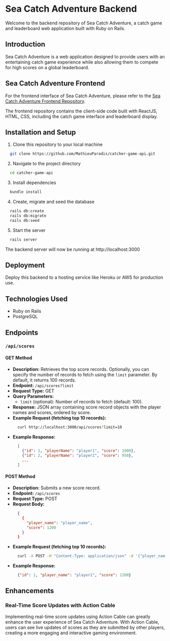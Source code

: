 # Sea Catch Adventure Backend
Welcome to the backend repository of Sea Catch Adventure, a catch game and leaderboard web application built with Ruby on Rails.


## Introduction
Sea Catch Adventure is a web application designed to provide users with an entertaining catch game experience while also allowing them to compete for high scores on a global leaderboard.

## Sea Catch Adventure Frontend

For the frontend interface of Sea Catch Adventure, please refer to the [Sea Catch Adventure Frontend Repository](https://github.com/MathieuParadis/catcher-game).

The frontend repository contains the client-side code built with ReactJS, HTML, CSS, including the catch game interface and leaderboard display.


## Installation and Setup
1. Clone this repository to your local machine
```bash
  git clone https://github.com/MathieuParadis/catcher-game-api.git
```

2. Navigate to the project directory
```bash
  cd catcher-game-api
```

3. Install dependencies
```bash
  bundle install
```

4. Create, migrate and seed the database
```bash
  rails db:create
  rails db:migrate
  rails db:seed
```

5. Start the server
```bash
  rails server
```

The backend server will now be running at http://localhost:3000


## Deployment
Deploy this backend to a hosting service like Heroku or AWS for production use.


## Technologies Used
* Ruby on Rails
* PostgreSQL


## Endpoints
### `/api/scores`
#### GET Method
- **Description:** Retrieves the top score records. Optionally, you can specify the number of records to fetch using the `limit` parameter. By default, it returns 100 records.
- **Endpoint:** `/api/scores?limit`
- **Request Type:** GET
- **Query Parameters:**
  - `limit` (optional): Number of records to fetch (default: 100).
- **Response:** JSON array containing score record objects with the player names and scores, ordered by score.
- **Example Request (fetching top 10 records):**
  ```bash
    curl http://localhost:3000/api/scores?limit=10
  ```
- **Example Response:**
  ```json
    [
      {"id": 1, "playerName": "player1", "score": 1000},
      {"id": 2, "playerName": "player2", "score": 950},
      ...
    ]
  ```

#### POST Method
- **Description:** Submits a new score record.
- **Endpoint:** `/api/scores`
- **Request Type:** POST
- **Request Body:**
  ```json
    {
      {
        "player_name": "player_name",
        "score": 1200
      }
    }
  ```
- **Example Request (fetching top 10 records):**
  ```bash
    curl -X POST -H "Content-Type: application/json" -d '{"player_name": "player1", "score": 1200}' http://localhost:3000/api/scores
  ```
- **Example Response:**
  ```json
    {"id": 1, "player_name": "player1", "score": 1200}
  ```

## Enhancements
### Real-Time Score Updates with Action Cable
Implementing real-time score updates using Action Cable can greatly enhance the user experience of Sea Catch Adventure. With Action Cable, users can see live updates of scores as they are submitted by other players, creating a more engaging and interactive gaming environment.
